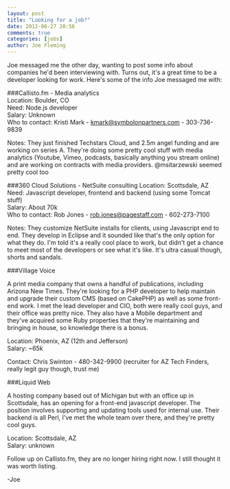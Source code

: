 ```yaml
---
layout: post
title: "Looking for a job?"
date: 2012-06-27 20:56
comments: true
categories: [jobs]
author: Joe Fleming
---
```


Joe messaged me the other day, wanting to post some info about companies he'd been interviewing with. Turns out, it's a great time to be a developer looking for work. Here's some of the info Joe messaged me with:

###Callisto.fm - Media analytics<br />
Location: Boulder, CO<br />
Need: Node.js developer<br />
Salary: Unknown<br />
Who to contact: Kristi Mark - kmark@symbolonpartners.com - 303-736-9839<br />
<p>Notes: They just finished Techstars Cloud, and 2.5m angel funding and are working on series A. They're doing some pretty cool stuff with media analytics (Youtube, Vimeo, podcasts, basically anything you stream online) and are working on contracts with media providers. @msitarzewski seemed pretty cool too</p>

###360 Cloud Solutions - NetSuite consulting
Location: Scottsdale, AZ<br />
Need: Javascript developer, frontend and backend (using some Tomcat stuff)<br />
Salary: About 70k<br />
Who to contact: Rob Jones - rob.jones@pagestaff.com - 602-273-7100<br />
<p>Notes: They customize NetSuite installs for clients, using Javascript end to end. They develop in Eclipse and it sounded like that's the only option for what they do. I'm told it's a really cool place to work, but didn't get a chance to meet most of the developers or see what it's like. It's ultra casual though, shorts and sandals.</p>


###Village Voice
<p>A print media company that owns a handful of publications, including Arizona New Times. They're looking for a PHP developer to help maintain and upgrade their custom CMS (based on CakePHP) as well as some front-end work. I met the lead developer and CIO, both were really cool guys, and their office was pretty nice. They also have a Mobile department and they've acquired some Ruby properties that they're maintaining and bringing in house, so knowledge there is a bonus.</p>

Location: Phoenix, AZ (12th and Jefferson)<br />
Salary: ~65k<br />
<p>Contact: Chris Swinton - 480-342-9900 (recruiter for AZ Tech Finders, really legit guy though, trust me)</p>

###Liquid Web
<p>A hosting company based out of Michigan but with an office up in Scottsdale, has an opening for a front-end javascript developer. The position involves supporting and updating tools used for internal use. Their backend is all Perl, I've met the whole team over there, and they're pretty cool guys.<p>

<p>Location: Scottsdale, AZ<br />
Salary: unknown<br /></p>


<p>Follow up on Callisto.fm, they are no longer hiring right now. I still thought it was worth listing.</p>

<p>-Joe</p>